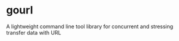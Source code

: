 # gourl
A lightweight command line tool library for concurrent and stressing transfer data with URL
